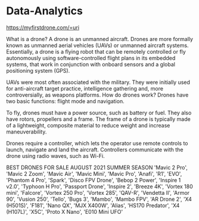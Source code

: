 # Data-Analytics
https://myfirstdrone.com/=uri 

What is a drone?
A drone is an unmanned aircraft. Drones are more formally known as unmanned aerial vehicles (UAVs) or unmanned aircraft systems. Essentially, a drone is a flying robot that can be remotely controlled or fly autonomously using software-controlled flight plans in its embedded systems, that work in conjunction with onboard sensors and a global positioning system (GPS).

UAVs were most often associated with the military. They were initially used for anti-aircraft target practice, intelligence gathering and, more controversially, as weapons platforms.
How do drones work?
Drones have two basic functions: flight mode and navigation.

To fly, drones must have a power source, such as battery or fuel. They also have rotors, propellers and a frame. The frame of a drone is typically made of a lightweight, composite material to reduce weight and increase maneuverability.

Drones require a controller, which lets the operator use remote controls to launch, navigate and land the aircraft. Controllers communicate with the drone using radio waves, such as Wi-Fi.

BEST DRONES FOR SALE  AUGUST 2021 SUMMER SEASON
'Mavic 2 Pro',
 'Mavic 2 Zoom',
 'Mavic Air',
 'Mavic Mini',
 'Mavic Pro',
 'Anafi',
 'R1',
 'EVO',
 'Phantom 4 Pro',
 'Spark',
 'Disco FPV Drone',
 'Bebop 2 Power',
 'Inspire 1 v2.0',
 'Typhoon H Pro',
 'Passport Drone',
 'Inspire 2',
 'Breeze 4K',
 'Vortex 180 mini',
 'Falcore',
 'Vortex 250 Pro',
 'Vortex 285',
 'QAV-R',
 'Vendetta II',
 'Armor 90',
 'Vusion 250',
 'Tello',
 'Bugs 3',
 'Mambo',
 'Mambo FPV',
 'AR Drone 2',
 'X4 (H501S)',
 'F181',
 'Nano QX',
 'MJX X400W',
 'Alias',
 'HS170 Predator',
 'X4 (H107L)',
 'X5C',
 'Proto X Nano',
 'E010 Mini UFO'

